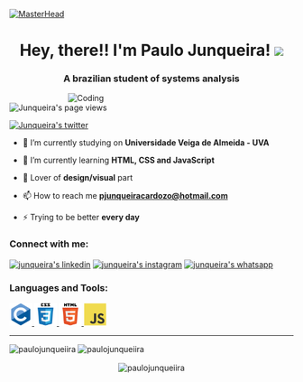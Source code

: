 [![MasterHead](https://developers.giphy.com/branch/master/static/api-512d36c09662682717108a38bbb5c57d.gif)](https://rishavchanda.io)
<h1 align="center">  Hey, there!! I'm Paulo Junqueira! <img src="https://em-content.zobj.net/source/microsoft-teams/363/waving-hand_1f44b.png" height="30px"></h1>
<h3 align="center">A brazilian student of systems analysis</h3>
<img align="right" alt="Coding" width="400" src="https://cdn.dribbble.com/users/1162077/screenshots/3848914/programmer.gif">


<p align="left"> <img src="https://komarev.com/ghpvc/?username=paulojunqueiira&label=Profile%20views&color=0e75b6&style=flat" alt="Junqueira's page views" /> </p>

<p align="left"> <a href="https://twitter.com/paulojunqueiira" target="blank"><img src="https://img.shields.io/twitter/follow/rishavchanda?logo=twitter&style=for-the-badge" alt="Junqueira's twitter" /></a> </p>

- 🔭 I’m currently studying on **Universidade Veiga de Almeida - UVA**

- 🌱 I’m currently learning **HTML, CSS and JavaScript**

- 💬 Lover of **design/visual** part

- 📫 How to reach me **pjunqueiracardozo@hotmail.com**

- ⚡ Trying to be better **every day**

<h3 align="left">Connect with me:</h3>
<p align="left">
<a href="https://www.linkedin.com/in/paulo-junqueira-2356641a0/" target="blank"><img align="center" src="https://raw.githubusercontent.com/rahuldkjain/github-profile-readme-generator/master/src/images/icons/Social/linked-in-alt.svg" alt="junqueira's linkedin" height="30" width="40" /></a>
<a href="https://www.instagram.com/paulojunqueiira/" target="blank"><img align="center" src="https://raw.githubusercontent.com/rahuldkjain/github-profile-readme-generator/master/src/images/icons/Social/instagram.svg" alt="junqueira's instagram" height="30" width="40" /></a>
<a href="https://wa.me/5521971439324" target="blank"><img align="center" src="https://raw.githubusercontent.com/rahuldkjain/github-profile-readme-generator/master/src/images/icons/Social/whatsapp.svg" alt="junqueira's whatsapp" height="30" width="40" /></a>
</p>

<h3 align="left">Languages and Tools:</h3>
<a href="https://www.cprogramming.com/" target="_blank" rel="noreferrer"> <img src="https://raw.githubusercontent.com/devicons/devicon/master/icons/c/c-original.svg" alt="c" width="40" height="40"/> </a> <a href="https://www.w3schools.com/css/" target="_blank" rel="noreferrer"> <img src="https://raw.githubusercontent.com/devicons/devicon/master/icons/css3/css3-original-wordmark.svg" alt="css3" width="40" height="40"/>  <a href="https://www.w3.org/html/" target="_blank" rel="noreferrer"> <img src="https://raw.githubusercontent.com/devicons/devicon/master/icons/html5/html5-original-wordmark.svg" alt="html5" width="40" height="40"/> </a>  <a href="https://developer.mozilla.org/en-US/docs/Web/JavaScript" target="_blank" rel="noreferrer"> <img src="https://raw.githubusercontent.com/devicons/devicon/master/icons/javascript/javascript-original.svg" alt="javascript" width="40" height="40"/> </a> 

---
<p align="left">
<img width="470em" align="center" src="https://github-readme-stats.vercel.app/api?username=paulojunqueiira&show_icons=true&locale=en&theme=dracula" alt="paulojunqueiira" />
<img align="center" src="https://github-readme-streak-stats.herokuapp.com/?user=paulojunqueiira&&theme=dracula" alt="paulojunqueiira" />
</p>

<p align="center">
<img align="center" width="355em"  src="https://github-readme-stats.vercel.app/api/top-langs?username=paulojunqueiira&show_icons=true&locale=en&layout=compact&theme=tokyonight" alt="paulojunqueiira" />
</p> 
